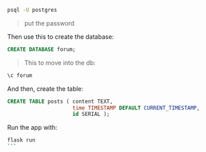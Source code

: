 ```bash
psql -U postgres
```

> put the password

Then use this to create the database:

```sql
CREATE DATABASE forum;
```

> This to move into the db:

```bash
\c forum
```

And then, create the table:
```sql
CREATE TABLE posts ( content TEXT,
                     time TIMESTAMP DEFAULT CURRENT_TIMESTAMP,
                     id SERIAL );
```


Run the app with:
````bash
flask run
```